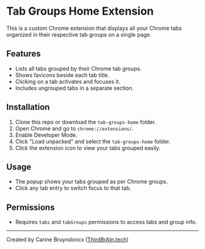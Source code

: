 # Tab Groups Home Extension

This is a custom Chrome extension that displays all your Chrome tabs organized in their respective tab groups on a single page.

## Features

- Lists all tabs grouped by their Chrome tab groups.
- Shows favicons beside each tab title.
- Clicking on a tab activates and focuses it.
- Includes ungrouped tabs in a separate section.

## Installation

1. Clone this repo or download the `tab-groups-home` folder.
2. Open Chrome and go to `chrome://extensions/`.
3. Enable Developer Mode.
4. Click "Load unpacked" and select the `tab-groups-home` folder.
5. Click the extension icon to view your tabs grouped easily.

## Usage

- The popup shows your tabs grouped as per Chrome groups.
- Click any tab entry to switch focus to that tab.

## Permissions

- Requires `tabs` and `tabGroups` permissions to access tabs and group info.

---

Created by Carine Bruyndoncx ([ThirdBrAIn.tech](https://thirdbrain.tech))
